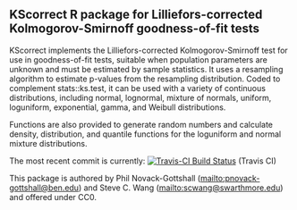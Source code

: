 ## KScorrect R package for Lilliefors-corrected Kolmogorov-Smirnoff goodness-of-fit tests

KScorrect implements the Lilliefors-corrected Kolmogorov-Smirnoff test for use 
in goodness-of-fit tests, suitable when population parameters are unknown and 
must be estimated by sample statistics. It uses a resampling algorithm to 
estimate p-values from the resampling distribution. Coded to complement 
stats::ks.test, it can be used with a variety of continuous distributions, 
including normal, lognormal, mixture of normals, uniform, loguniform, 
exponential, gamma, and Weibull distributions.

Functions are also provided to generate random numbers and calculate density, 
distribution, and quantile functions for the loguniform and normal mixture
distributions.

The most recent commit is currently: [![Travis-CI Build 
Status](https://travis-ci.org/pnovack-gottshall/KScorrect.svg?branch=master)](https://travis-ci.org/pnovack-gottshall/KScorrect)
(Travis CI)

This package is authored by Phil Novack-Gottshall 
(<mailto:pnovack-gottshall@ben.edu>) and Steve C. Wang 
(<mailto:scwang@swarthmore.edu>) and offered under CC0.
